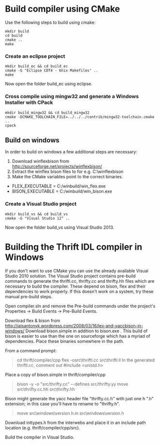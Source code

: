 # Build compiler using CMake

Use the following steps to build using cmake:

    mkdir build
    cd build
    cmake ..
    make


### Create an eclipse project

    mkdir build_ec && cd build_ec
    cmake -G "Eclipse CDT4 - Unix Makefiles" ..
    make

Now open the folder build_ec using eclipse.


### Cross compile using mingw32 and generate a Windows Installer with CPack

    mkdir build_mingw32 && cd build_mingw32
    cmake -DCMAKE_TOOLCHAIN_FILE=../../../contrib/mingw32-toolchain.cmake ..
    cpack

## Build on windows

In order to build on windows a few additional steps are necessary:

1. Download winflexbison from http://sourceforge.net/projects/winflexbison/
2. Extract the winflex bison files to for e.g. C:\winflexbison
3. Make the CMake variables point to the correct binaries.
  * FLEX_EXECUTABLE = C:/winbuild/win_flex.exe
  * BISON_EXECUTABLE = C:/winbuild/win_bison.exe


### Create a Visual Studio project

    mkdir build_vs && cd build_vs
    cmake -G "Visual Studio 12" ..

Now open the folder build_vs using Visual Studio 2013.




# Building the Thrift IDL compiler in Windows

If you don't want to use CMake you can use the already available Visual Studio
2010 solution.
The Visual Studio project contains pre-build commands to generate the
thriftl.cc, thrifty.cc and thrifty.hh files which are necessary to build
the compiler. These depend on bison, flex and their dependencies to
work properly. If this doesn't work on a system, try these manual
pre-build steps.

Open compiler.sln and remove the Pre-build commands under the project's
 Properties -> Build Events -> Pre-Build Events.

Download flex & bison from http://jaisantonyk.wordpress.com/2008/03/16/lex-and-yaccbison-in-windows/
Download bison.simple in addition to bison.exe . This build of bison is easier to use
than the one on sourceforge which has a myriad of dependencies.
Place these binaries somewhere in the path.

From a command prompt:
> cd thrift/compiler/cpp
> flex -osrc\thriftl.cc src\thriftl.ll
In the generated thriftl.cc, comment out #include <unistd.h>

Place a copy of bison.simple in thrift/compiler/cpp
> bison -y -o "src/thrifty.cc" --defines src/thrifty.yy
> move src\thrifty.cc.hh  src\thrifty.hh

Bison might generate the yacc header file "thrifty.cc.h" with just one h ".h" extension; in this case you'll have to rename to "thrifty.h".

> move src\windows\version.h.in src\windows\version.h

Download inttypes.h from the interwebs and place it in an include path
location (e.g. thrift/compiler/cpp/src).

Build the compiler in Visual Studio.
